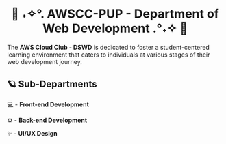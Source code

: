 <h1 align='center'>👾 ˖✧°. AWSCC-PUP - Department of Web Development .°˖✧ 🌌</h1>

The **AWS Cloud Club - DSWD** is dedicated to foster a student-centered learning environment that caters to individuals at various stages of their web development journey.

## 🪐 Sub-Departments

💻 - **Front-end Development**

⚙️ - **Back-end Development**

✨ - **UI/UX Design**
